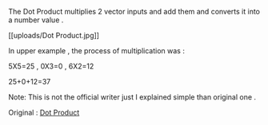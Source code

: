 The Dot Product multiplies 2 vector inputs and add them and converts it into a number value . 

[[uploads/Dot Product.jpg]]

In upper example , the process of multiplication was :

5X5=25 , 0X3=0 , 6X2=12

25+0+12=37
  
Note: This is not the official writer just I explained simple than original one .

Original : [Dot Product](https://www.fancade.com/wiki/Blocks/Dot%20Product.md)
    